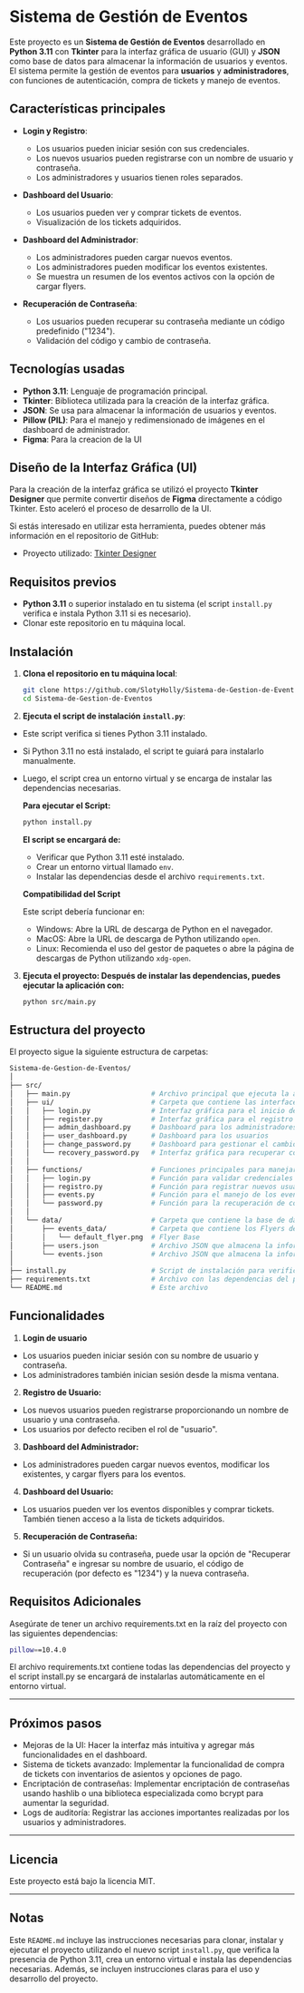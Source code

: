 # Sistema de Gestión de Eventos

Este proyecto es un **Sistema de Gestión de Eventos** desarrollado en **Python 3.11** con **Tkinter** para la interfaz gráfica de usuario (GUI) y **JSON** como base de datos para almacenar la información de usuarios y eventos. El sistema permite la gestión de eventos para **usuarios** y **administradores**, con funciones de autenticación, compra de tickets y manejo de eventos.

## Características principales
- **Login y Registro**:
  - Los usuarios pueden iniciar sesión con sus credenciales.
  - Los nuevos usuarios pueden registrarse con un nombre de usuario y contraseña.
  - Los administradores y usuarios tienen roles separados.
  
- **Dashboard del Usuario**:
  - Los usuarios pueden ver y comprar tickets de eventos.
  - Visualización de los tickets adquiridos.
  
- **Dashboard del Administrador**:
  - Los administradores pueden cargar nuevos eventos.
  - Los administradores pueden modificar los eventos existentes.
  - Se muestra un resumen de los eventos activos con la opción de cargar flyers.
  
- **Recuperación de Contraseña**:
  - Los usuarios pueden recuperar su contraseña mediante un código predefinido ("1234").
  - Validación del código y cambio de contraseña.

## Tecnologías usadas
- **Python 3.11**: Lenguaje de programación principal.
- **Tkinter**: Biblioteca utilizada para la creación de la interfaz gráfica.
- **JSON**: Se usa para almacenar la información de usuarios y eventos.
- **Pillow (PIL)**: Para el manejo y redimensionado de imágenes en el dashboard de administrador.
- **Figma**: Para la creacion de la UI

## Diseño de la Interfaz Gráfica (UI)

Para la creación de la interfaz gráfica se utilizó el proyecto **Tkinter Designer** que permite convertir diseños de **Figma** directamente a código Tkinter. Esto aceleró el proceso de desarrollo de la UI.

Si estás interesado en utilizar esta herramienta, puedes obtener más información en el repositorio de GitHub:

- Proyecto utilizado: [Tkinter Designer](https://github.com/ParthJadhav/Tkinter-Designer)

## Requisitos previos
- **Python 3.11** o superior instalado en tu sistema (el script `install.py` verifica e instala Python 3.11 si es necesario).
- Clonar este repositorio en tu máquina local.

## Instalación

1. **Clona el repositorio en tu máquina local**:
   ```bash
   git clone https://github.com/SlotyHolly/Sistema-de-Gestion-de-Eventos
   cd Sistema-de-Gestion-de-Eventos
    ```
2. **Ejecuta el script de instalación `install.py`**:
- Este script verifica si tienes Python 3.11 instalado.
- Si Python 3.11 no está instalado, el script te guiará para instalarlo manualmente.
- Luego, el script crea un entorno virtual y se encarga de instalar las dependencias necesarias.

    **Para ejecutar el Script:**

    ```bash
    python install.py
    ```

    **El script se encargará de:**
    - Verificar que Python 3.11 esté instalado.
    - Crear un entorno virtual llamado `env`.
    - Instalar las dependencias desde el archivo `requirements.txt`.

    **Compatibilidad del Script**
    
    Este script debería funcionar en:

    - Windows: Abre la URL de descarga de Python en el navegador.
    - MacOS: Abre la URL de descarga de Python utilizando `open`.
    - Linux: Recomienda el uso del gestor de paquetes o abre la página de descargas de Python utilizando `xdg-open`.

3. **Ejecuta el proyecto: Después de instalar las dependencias, puedes ejecutar la aplicación con:**

    ```bash
    python src/main.py
    ```
## Estructura del proyecto

El proyecto sigue la siguiente estructura de carpetas:

```bash
Sistema-de-Gestion-de-Eventos/
│
├── src/
│   ├── main.py                    # Archivo principal que ejecuta la aplicación
│   ├── ui/                        # Carpeta que contiene las interfaces gráficas
│   │   ├── login.py               # Interfaz gráfica para el inicio de sesión
│   │   ├── register.py            # Interfaz gráfica para el registro de usuarios
│   │   ├── admin_dashboard.py     # Dashboard para los administradores
│   │   ├── user_dashboard.py      # Dashboard para los usuarios
│   │   ├── change_password.py     # Dashboard para gestionar el cambio de contrasena
│   │   └── recovery_password.py   # Interfaz gráfica para recuperar contraseñas
│   │
│   ├── functions/                 # Funciones principales para manejar la lógica del sistema
│   │   ├── login.py               # Función para validar credenciales de usuario
│   │   ├── registro.py            # Función para registrar nuevos usuarios
│   │   ├── events.py              # Función para el manejo de los eventos
│   │   └── password.py            # Función para la recuperación de contraseñas
│   │
│   └── data/                      # Carpeta que contiene la base de datos en formato JSON
│       ├── events_data/           # Carpeta que contiene los Flyers de los eventos
│       │   └── default_flyer.png  # Flyer Base
│       ├── users.json             # Archivo JSON que almacena la información de usuarios
│       └── events.json            # Archivo JSON que almacena la información de eventos
│
├── install.py                     # Script de instalación para verificar Python, crear entorno virtual e instalar dependencias
├── requirements.txt               # Archivo con las dependencias del proyecto
└── README.md                      # Este archivo
```

## Funcionalidades

1. **Login de usuario**

- Los usuarios pueden iniciar sesión con su nombre de usuario y contraseña.
- Los administradores también inician sesión desde la misma ventana.

2. **Registro de Usuario:**

- Los nuevos usuarios pueden registrarse proporcionando un nombre de usuario y una contraseña.
- Los usuarios por defecto reciben el rol de "usuario".

3. **Dashboard del Administrador:**

- Los administradores pueden cargar nuevos eventos, modificar los existentes, y cargar flyers para los eventos.

4. **Dashboard del Usuario:**

- Los usuarios pueden ver los eventos disponibles y comprar tickets. También tienen acceso a la lista de tickets adquiridos.

5. **Recuperación de Contraseña:**

- Si un usuario olvida su contraseña, puede usar la opción de "Recuperar Contraseña" e ingresar su nombre de usuario, el código de recuperación (por defecto es "1234") y la nueva contraseña.

## Requisitos Adicionales

Asegúrate de tener un archivo requirements.txt en la raíz del proyecto con las siguientes dependencias:

```bash
pillow==10.4.0
```
El archivo requirements.txt contiene todas las dependencias del proyecto y el script install.py se encargará de instalarlas automáticamente en el entorno virtual.

---

## Próximos pasos

- Mejoras de la UI: Hacer la interfaz más intuitiva y agregar más funcionalidades en el dashboard.
- Sistema de tickets avanzado: Implementar la funcionalidad de compra de tickets con inventarios de asientos y opciones de pago.
- Encriptación de contraseñas: Implementar encriptación de contraseñas usando hashlib o una biblioteca especializada como bcrypt para aumentar la seguridad.
- Logs de auditoría: Registrar las acciones importantes realizadas por los usuarios y administradores.

---

## Licencia
Este proyecto está bajo la licencia MIT.

---

## Notas
Este `README.md` incluye las instrucciones necesarias para clonar, instalar y ejecutar el proyecto utilizando el nuevo script `install.py`, que verifica la presencia de Python 3.11, crea un entorno virtual e instala las dependencias necesarias. Además, se incluyen instrucciones claras para el uso y desarrollo del proyecto.